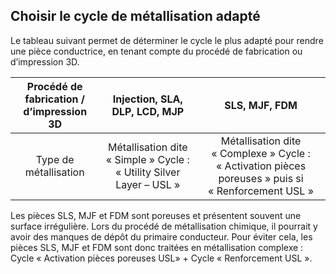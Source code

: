 ## Choisir le cycle de métallisation adapté

Le tableau suivant permet de déterminer le cycle le plus adapté pour rendre une pièce conductrice, en tenant compte du procédé de fabrication ou d’impression 3D.

| Procédé de fabrication / d’impression 3D | Injection, SLA, DLP, LCD, MJP | SLS, MJF, FDM |
|:----------:|:---------:|:-------:|
|Type de métallisation |Métallisation dite « Simple » Cycle : « Utility Silver Layer – USL » |Métallisation dite « Complexe » Cycle : « Activation pièces poreuses » puis si « Renforcement USL »

Les pièces SLS, MJF et FDM sont poreuses et présentent souvent une surface irrégulière. Lors du procédé de métallisation chimique, il pourrait y avoir des manques de dépôt du primaire conducteur. Pour éviter cela, les pièces SLS, MJF et FDM sont donc traitées en métallisation complexe : Cycle « Activation pièces poreuses USL» + Cycle « Renforcement USL ».